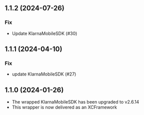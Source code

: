 ## 1.1.2 (2024-07-26)

### Fix

- Update KlarnaMobileSDK (#30)

## 1.1.1 (2024-04-10)

### Fix

- update KlarnaMobileSDK (#27)

## 1.1.0 (2024-01-26)

- The wrapped KlarnaMobileSDK has been upgraded to v2.6.14
- This wrapper is now delivered as an XCFramework
